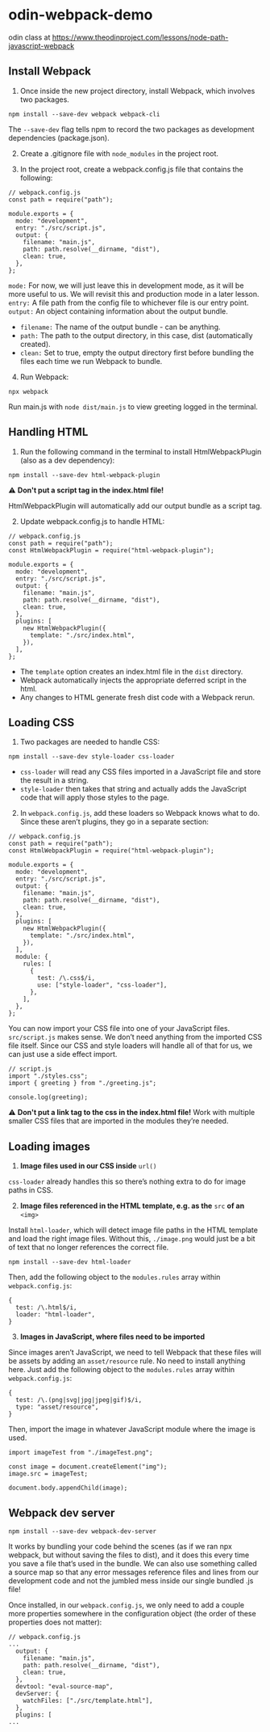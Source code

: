# odin-webpack-demo
odin class at 
https://www.theodinproject.com/lessons/node-path-javascript-webpack

## Install Webpack

1. Once inside the new project directory, install Webpack, which involves two packages.

```
npm install --save-dev webpack webpack-cli
```

The `--save-dev` flag tells npm to record the two packages as development dependencies (package.json).

2. Create a .gitignore file with `node_modules` in the project root.

3. In the project root, create a webpack.config.js file that contains the following:

```
// webpack.config.js
const path = require("path");

module.exports = {
  mode: "development",
  entry: "./src/script.js",
  output: {
    filename: "main.js",
    path: path.resolve(__dirname, "dist"),
    clean: true,
  },
};
```

`mode:` For now, we will just leave this in development mode, as it will be more useful to us. We will revisit this and production mode in a later lesson.
`entry:` A file path from the config file to whichever file is our entry point.
`output:` An object containing information about the output bundle.
- `filename:` The name of the output bundle - can be anything.
- `path:` The path to the output directory, in this case, dist (automatically created).
- `clean:` Set to true, empty the output directory first before bundling the files each time we run Webpack to bundle.

4. Run Webpack: 
```
npx webpack
```
Run main.js with `node dist/main.js` to view greeting logged in the terminal.

## Handling HTML
1. Run the following command in the terminal to install HtmlWebpackPlugin (also as a dev dependency):
```
npm install --save-dev html-webpack-plugin
```
⚠️ **Don't put a script tag in the index.html file!**

HtmlWebpackPlugin will automatically add our output bundle as a script tag. 

2. Update webpack.config.js to handle HTML:
```
// webpack.config.js
const path = require("path");
const HtmlWebpackPlugin = require("html-webpack-plugin");

module.exports = {
  mode: "development",
  entry: "./src/script.js",
  output: {
    filename: "main.js",
    path: path.resolve(__dirname, "dist"),
    clean: true,
  },
  plugins: [
    new HtmlWebpackPlugin({
      template: "./src/index.html",
    }),
  ],
};
```
- The `template` option creates an index.html file in the `dist` directory.
- Webpack automatically injects the appropriate deferred script in the html.
- Any changes to HTML generate fresh dist code with a Webpack rerun.

## Loading CSS
1. Two packages are needed to handle CSS:
```
npm install --save-dev style-loader css-loader
```
- `css-loader` will read any CSS files imported in a JavaScript file and store the result in a string.
- `style-loader` then takes that string and actually adds the JavaScript code that will apply those styles to the page.
2. In `webpack.config.js`, add these loaders so Webpack knows what to do. Since these aren’t plugins, they go in a separate section:
```
// webpack.config.js
const path = require("path");
const HtmlWebpackPlugin = require("html-webpack-plugin");

module.exports = {
  mode: "development",
  entry: "./src/script.js",
  output: {
    filename: "main.js",
    path: path.resolve(__dirname, "dist"),
    clean: true,
  },
  plugins: [
    new HtmlWebpackPlugin({
      template: "./src/index.html",
    }),
  ],
  module: {
    rules: [
      {
        test: /\.css$/i,
        use: ["style-loader", "css-loader"],
      },
    ],
  },
};
```
You can now import your CSS file into one of your JavaScript files. `src/script.js` makes sense. We don’t need anything from the imported CSS file itself. Since our CSS and style loaders will handle all of that for us, we can just use a side effect import.

```
// script.js
import "./styles.css";
import { greeting } from "./greeting.js";

console.log(greeting);
```
⚠️ **Don't put a link tag to the css in the index.html file!**
Work with multiple smaller CSS files that are imported in the modules they’re needed.

## Loading images
1. **Image files used in our CSS inside** `url()`

`css-loader` already handles this so there’s nothing extra to do for image paths in CSS.

2. **Image files referenced in the HTML template, e.g. as the** `src` **of an** `<img>`

Install `html-loader`, which will detect image file paths in the HTML template and load the right image files. Without this, `./image.png` would just be a bit of text that no longer references the correct file.
```
npm install --save-dev html-loader
```
Then, add the following object to the `modules.rules` array within `webpack.config.js`:
```
{
  test: /\.html$/i,
  loader: "html-loader",
}
```
3. **Images in JavaScript, where files need to be imported**

Since images aren’t JavaScript, we need to tell Webpack that these files will be assets by adding an `asset/resource` rule. No need to install anything here. Just add the following object to the `modules.rules` array within `webpack.config.js`:
```
{
  test: /\.(png|svg|jpg|jpeg|gif)$/i,
  type: "asset/resource",
}
```
Then, import the image in whatever JavaScript module where the image is used.
```
import imageTest from "./imageTest.png";
   
const image = document.createElement("img");
image.src = imageTest;
   
document.body.appendChild(image);
```

## Webpack dev server
```
npm install --save-dev webpack-dev-server
```
It works by bundling your code behind the scenes (as if we ran npx webpack, but without saving the files to dist), and it does this every time you save a file that’s used in the bundle. We can also use something called a source map so that any error messages reference files and lines from our development code and not the jumbled mess inside our single bundled .js file!

Once installed, in our `webpack.config.js`, we only need to add a couple more properties somewhere in the configuration object (the order of these properties does not matter):
```
// webpack.config.js
...
  output: {
    filename: "main.js",
    path: path.resolve(__dirname, "dist"),
    clean: true,
  },
  devtool: "eval-source-map",
  devServer: {
    watchFiles: ["./src/template.html"],
  },
  plugins: [
...
```